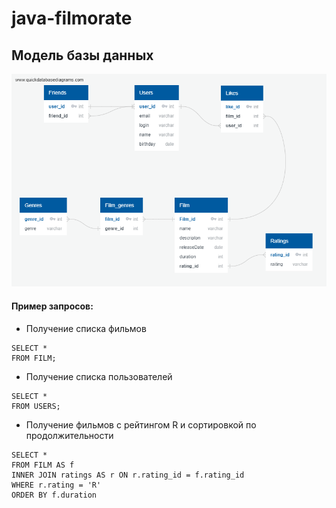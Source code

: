 # java-filmorate

## Модель базы данных

![model](DBD.png)

#### Пример запросов:

* Получение списка фильмов

```
SELECT *
FROM FILM;
```

* Получение списка пользователей

```
SELECT *
FROM USERS;
```

* Получение фильмов с рейтингом R и сортировкой по продолжительности

```
SELECT *
FROM FILM AS f
INNER JOIN ratings AS r ON r.rating_id = f.rating_id
WHERE r.rating = 'R'
ORDER BY f.duration
```
